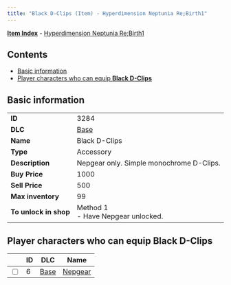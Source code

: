 ```yaml
---
title: "Black D-Clips (Item) - Hyperdimension Neptunia Re;Birth1"
---
```


[**Item Index**](/neptunia/rb1/item/index.html) - [Hyperdimension Neptunia Re;Birth1](/neptunia/rb1)

## Contents

- [Basic information](#basic-information)
- [Player characters who can equip **Black D-Clips**](#player-characters-who-can-equip-black-d-clips)

## Basic information

|   |   |
| -- | -- |
| **ID** | 3284 |
| **DLC** | [Base](/neptunia/rb1/dlc/1-base.html) |
| **Name** | Black D-Clips |
| **Type** | Accessory |
| **Description** | Nepgear only. Simple monochrome D-Clips.  |
| **Buy Price** | 1000 |
| **Sell Price** | 500 |
| **Max inventory** | 99 |
| **To unlock in shop** | Method 1<br />- Have Nepgear unlocked. |

## Player characters who can equip **Black D-Clips**

|    | ID | DLC | Name |
| -- | -- | --- | ---- |
| <input type="checkbox" id="rb1-player-1-6" class="trackbox" /> | 6 | [Base](/neptunia/rb1/dlc/1-base.html) | [Nepgear](/neptunia/rb1/player/1-6-nepgear.html) |